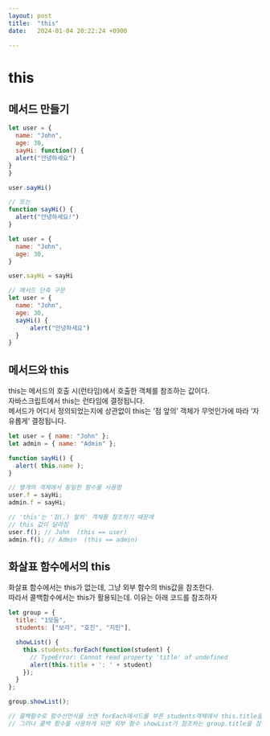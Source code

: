 ```yaml
---
layout: post
title:  "this"
date:   2024-01-04 20:22:24 +0900

---
```

# this

## 메서드 만들기

```javascript
let user = {
  name: "John",
  age: 30,
  sayHi: function() {
  alert("안녕하세요")
}
}

user.sayHi()

// 또는
function sayHi() {
  alert("안녕하세요!")
}

let user = {
  name: "John",
  age: 30,
}

user.sayHi = sayHi

// 메서드 단축 구문
let user = {
  name: "John",
  age: 30,
  sayHi() {
      alert("안녕하세요")
  }
}
```

## 메서드와 this
this는 메서드의 호출 시(런타임)에서 호출한 객체를 참조하는 값이다.  
자바스크립트에서 this는 런타임에 결정됩니다.  
메서드가 어디서 정의되었는지에 상관없이 this는 ‘점 앞의’ 객체가 무엇인가에 따라 ‘자유롭게’ 결정됩니다.

```javascript
let user = { name: "John" };
let admin = { name: "Admin" };

function sayHi() {
  alert( this.name );
}

// 별개의 객체에서 동일한 함수를 사용함
user.f = sayHi;
admin.f = sayHi;

// 'this'는 '점(.) 앞의' 객체를 참조하기 때문에
// this 값이 달라짐
user.f(); // John  (this == user)
admin.f(); // Admin  (this == admin)
```

## 화살표 함수에서의 this
화살표 함수에서는 this가 없는데, 그냥 외부 함수의 this값을 참조한다.  
따라서 콜백함수에서는 this가 활용되는데. 이유는 아래 코드를 참조하자

```javascript
let group = {
  title: "1모둠",
  students: ["보라", "호진", "지민"],

  showList() {
    this.students.forEach(function(student) {
      // TypeError: Cannot read property 'title' of undefined
      alert(this.title + ': ' + student)
    });
  }
};

group.showList();

// 콜백함수로 함수선언식을 쓰면 forEach메서드를 부른 students객체에서 this.title을 참조하려고 할것이다.
// 그러나 콜백 함수를 사용하게 되면 외부 함수 showList가 참조하는 group.title을 참조한다.
```